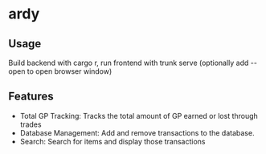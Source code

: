 # ardy

## Usage
Build backend with cargo r, run frontend with trunk serve (optionally add --open to open browser window)

## Features
- Total GP Tracking: Tracks the total amount of GP earned or lost through trades
- Database Management: Add and remove transactions to the database. 
- Search: Search for items and display those transactions